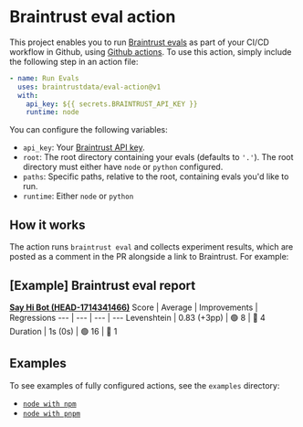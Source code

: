# Braintrust eval action

This project enables you to run [Braintrust evals](braintrust.dev) as part of
your CI/CD workflow in Github, using
[Github actions](https://github.com/features/actions). To use this action,
simply include the following step in an action file:

```yaml
- name: Run Evals
  uses: braintrustdata/eval-action@v1
  with:
    api_key: ${{ secrets.BRAINTRUST_API_KEY }}
    runtime: node
```

You can configure the following variables:

- `api_key`: Your
  [Braintrust API key](https://www.braintrust.dev/docs/welcome/start#create-an-api-key).
- `root`: The root directory containing your evals (defaults to `'.'`). The root
  directory must either have `node` or `python` configured.
- `paths`: Specific paths, relative to the root, containing evals you'd like to
  run.
- `runtime`: Either `node` or `python`

## How it works

The action runs `braintrust eval` and collects experiment results, which are
posted as a comment in the PR alongside a link to Braintrust. For example:

## [Example] Braintrust eval report

**[Say Hi Bot (HEAD-1714341466)](https://www.braintrustdata.com/app/braintrustdata.com/p/Say%20Hi%20Bot/experiments/HEAD-1714341466)**
Score | Average | Improvements | Regressions --- | --- | --- | --- Levenshtein |
0.83 (+3pp) | 🟢 8 | 🔴 4 Duration | 1s (0s) | 🟢 16 | 🔴 1

## Examples

To see examples of fully configured actions, see the `examples` directory:

- [`node with npm`](./examples/npm.yml)
- [`node with pnpm`](./examples/pnpm.yml)
